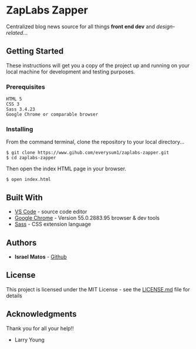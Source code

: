 # ZapLabs Zapper


Centralized blog news source for all things **front end dev** and _design-related_...


## Getting Started

These instructions will get you a copy of the project up and running on your local machine for development and testing purposes. 

### Prerequisites

```
HTML 5
CSS 3
Sass 3.4.23
Google Chrome or comparable browser

```

### Installing
From the command terminal, clone the repository to your local directory...
```
$ git clone https://www.gihub.com/everysum1/zaplabs-zapper.git
$ cd zaplabs-zapper
```

Then open the index HTML page in your browser. 

```
$ open index.html
```


## Built With

* [VS Code](https://code.visualstudio.com/) -  source code editor
* [Google Chrome](https://www.google.com/chrome/) - Version 55.0.2883.95 browser & dev tools 
* [Sass](http://sass-lang.com/) - CSS extension language

## Authors

* **Israel Matos** - [Github](https://github.com/everysum1)

## License

This project is licensed under the MIT License - see the [LICENSE.md](LICENSE.md) file for details

## Acknowledgments

Thank you for all your help!!
* Larry Young
